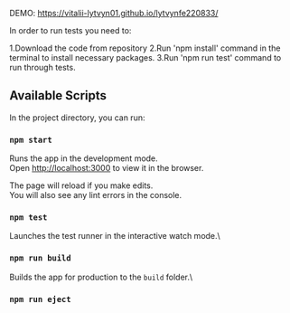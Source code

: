 DEMO: https://vitalii-lytvyn01.github.io/lytvynfe220833/

In order to run tests you need to:

1.Download the code from repository
2.Run 'npm install' command in the terminal to install necessary packages.
3.Run 'npm run test' command to run through tests.

## Available Scripts

In the project directory, you can run:

### `npm start`

Runs the app in the development mode.\
Open [http://localhost:3000](http://localhost:3000) to view it in the browser.

The page will reload if you make edits.\
You will also see any lint errors in the console.

### `npm test`

Launches the test runner in the interactive watch mode.\

### `npm run build`

Builds the app for production to the `build` folder.\


### `npm run eject`
